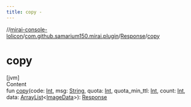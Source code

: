 ```yaml
---
title: copy -
---
```

//[mirai-console-lolicon](../../index.md)/[com.github.samarium150.mirai.plugin](../index.md)/[Response](index.md)/[copy](copy.md)



# copy  
[jvm]  
Content  
fun [copy](copy.md)(code: [Int](https://kotlinlang.org/api/latest/jvm/stdlib/kotlin/-int/index.html), msg: [String](https://kotlinlang.org/api/latest/jvm/stdlib/kotlin/-string/index.html), quota: [Int](https://kotlinlang.org/api/latest/jvm/stdlib/kotlin/-int/index.html), quota_min_ttl: [Int](https://kotlinlang.org/api/latest/jvm/stdlib/kotlin/-int/index.html), count: [Int](https://kotlinlang.org/api/latest/jvm/stdlib/kotlin/-int/index.html), data: [ArrayList](https://docs.oracle.com/javase/8/docs/api/java/util/ArrayList.html)<[ImageData](../-image-data/index.md)>): [Response](index.md)  



